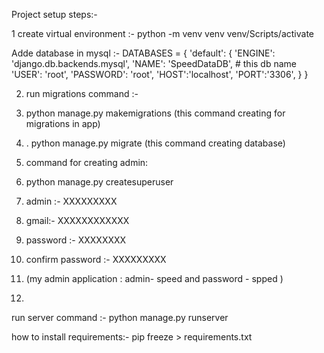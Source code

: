 Project setup steps:-


1 create virtual environment :-   python -m venv venv
                                venv/Scripts/activate

Adde database in mysql :-
                     DATABASES = {
	'default': {
		'ENGINE': 'django.db.backends.mysql',
		'NAME': 'SpeedDataDB',  # this db name 
		'USER': 'root',
		'PASSWORD': 'root',
		'HOST':'localhost',
		'PORT':'3306',
	}
}



2. run migrations command :-
3. python manage.py makemigrations  (this  command creating for migrations in app)
4. . python manage.py migrate (this  command creating database)

5. command for creating admin:
6. python manage.py createsuperuser
7. admin :- XXXXXXXXX
8. gmail:- XXXXXXXXXXXX
9. password :- XXXXXXXX
10. confirm password :- XXXXXXXXX

11. (my admin  application : admin- speed and password - spped )
12. 
   

run server command :- python manage.py runserver


how to install requirements:-
pip freeze > requirements.txt
